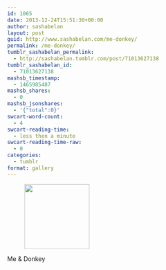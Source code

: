 ```yaml
---
id: 1065
date: 2013-12-24T15:51:30+00:00
author: sashabelan
layout: post
guid: http://www.sashabelan.com/me-donkey/
permalink: /me-donkey/
tumblr_sashabelan_permalink:
  - http://sashabelan.tumblr.com/post/71013627138
tumblr_sashabelan_id:
  - 71013627138
mashsb_timestamp:
  - 1465985487
mashsb_shares:
  - 0
mashsb_jsonshares:
  - '{"total":0}'
swcart-word-count:
  - 4
swcart-reading-time:
  - less then a minute
swcart-reading-time-raw:
  - 0
categories:
  - tumblr
format: gallery
---
```

<div id='gallery-556' class='gallery galleryid-1065 gallery-columns-3 gallery-size-thumbnail'>
  <figure class='gallery-item'> 
  
  <div class='gallery-icon landscape'>
    <a href='http://www.sashabelan.ru/me-donkey/attachment/1066/'><img width="150" height="150" src="http://www.sashabelan.ru/wp-content/uploads/2013/12/tumblr_mybipuKA7S1qarj97o1_1280-150x150.jpg" class="attachment-thumbnail size-thumbnail" alt="" srcset="http://www.sashabelan.ru/wp-content/uploads/2013/12/tumblr_mybipuKA7S1qarj97o1_1280-150x150.jpg 150w, http://www.sashabelan.ru/wp-content/uploads/2013/12/tumblr_mybipuKA7S1qarj97o1_1280-300x300.jpg 300w, http://www.sashabelan.ru/wp-content/uploads/2013/12/tumblr_mybipuKA7S1qarj97o1_1280-230x230.jpg 230w, http://www.sashabelan.ru/wp-content/uploads/2013/12/tumblr_mybipuKA7S1qarj97o1_1280-350x350.jpg 350w, http://www.sashabelan.ru/wp-content/uploads/2013/12/tumblr_mybipuKA7S1qarj97o1_1280.jpg 640w" sizes="(max-width: 150px) 100vw, 150px" /></a>
  </div></figure>
</div>

Me & Donkey